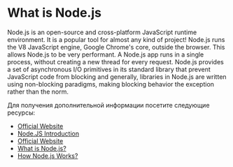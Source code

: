 # What is Node.js

Node.js is an open-source and cross-platform JavaScript runtime environment. It is a popular tool for almost any kind of project! Node.js runs the V8 JavaScript engine, Google Chrome's core, outside the browser. This allows Node.js to be very performant. A Node.js app runs in a single process, without creating a new thread for every request. Node.js provides a set of asynchronous I/O primitives in its standard library that prevent JavaScript code from blocking and generally, libraries in Node.js are written using non-blocking paradigms, making blocking behavior the exception rather than the norm.

Для получения дополнительной информации посетите следующие ресурсы:

- [Official Website](https://nodejs.org/en/about/)
- [Node.JS Introduction](https://www.w3schools.com/nodejs/nodejs_intro.asp)
- [Official Website](https://nodejs.dev/en/learn/)
- [What is Node.js?](https://www.youtube.com/watch?v=uVwtVBpw7RQ)
- [How Node.js Works?](https://www.youtube.com/watch?v=jOupHNvDIq8)
